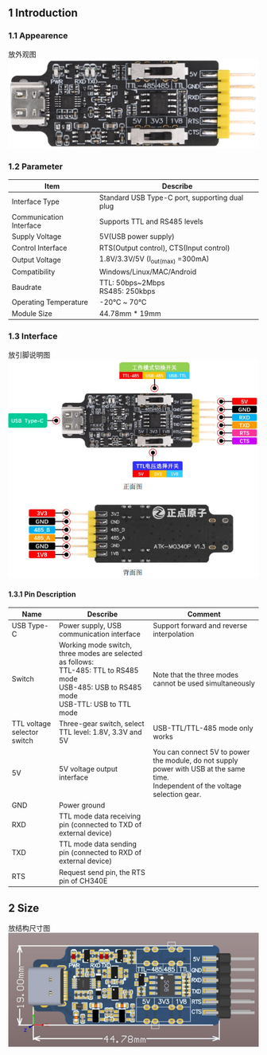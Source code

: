 ## 1 Introduction

### 1.1 Appearence
放外观图
<img src="./figures/USB.png">

### 1.2 Parameter
| Item                      | Describe            | 
|-------------------------- | ------------------- | 
| Interface Type            | Standard USB Type-C port, supporting dual plug     |
| Communication Interface   | Supports TTL and RS485 levels                      |
| Supply Voltage            | 5V(USB power supply)                               |
| Control Interface         | RTS(Output control), CTS(Input control)            |
| Output Voltage            | 1.8V/3.3V/5V (I<sub>out(max)</sub> =300mA)         |
| Compatibility             | Windows/Linux/MAC/Android                          |
| Baudrate                  | TTL:  50bps~2Mbps <br>RS485: 250kbps               |
| Operating Temperature     | -20℃ ~ 70℃                                       |
| Module Size               | 44.78mm * 19mm                                     |

### 1.3 Interface
放引脚说明图
<img src="./figures/pin_describe.png">

#### 1.3.1 Pin Description

| Name                      | Describe            | Comment    |
|-------------------------- | ------------------- | ---------- |
| USB Type-C                | Power supply, USB communication   interface                | Support forward and reverse interpolation     |
|Switch        | Working mode switch, three modes are selected as follows:<br>TTL-485: TTL to RS485 mode <br>USB-485: USB to RS485 mode <br>USB-TTL: USB to TTL mode  | Note that the three modes cannot be used simultaneously
| TTL voltage selector switch | Three-gear switch, select TTL level: 1.8V, 3.3V and 5V   | USB-TTL/TTL-485 mode only works
| 5V           | 5V voltage output interface                                             | You can connect 5V to power the module, do not supply power with USB at the same time.<br>Independent of the voltage selection gear.|
| GND          | Power ground                                                            |                             |
| RXD          | TTL mode data receiving pin (connected to TXD of external device)       |
| TXD          | TTL mode data sending pin (connected to RXD of external device)         |                             |
| RTS          | Request send pin, the RTS pin of CH340E                                 |                             |




## 2 Size
放结构尺寸图
<img src="./figures/Size.png">